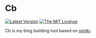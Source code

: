 # Cb #

[![Latest Version](http://img.shields.io/pypi/v/simiki.svg)]()
[![The MIT License](http://img.shields.io/badge/license-MIT-red.svg?style=flat)](https://github.com/wlwang41/cb/blob/master/LICENSE)

Cb is my blog building tool based on [simiki](https://github.com/tankywoo/simiki).
